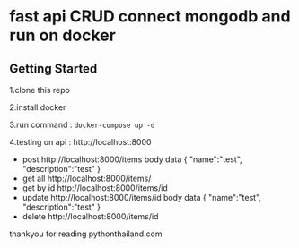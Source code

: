 # fast api CRUD connect mongodb and run on docker

## Getting Started


1.clone this repo

2.install docker

3.run command : `docker-compose up -d`

4.testing on api : http://localhost:8000
    
 - post http://localhost:8000/items
        body data
            {
                "name":"test",
                "description":"test"
            }
 - get all http://localhost:8000/items/
 - get by id http://localhost:8000/items/id
 - update http://localhost:8000/items/id 
        body data
            {
                "name":"test",
                "description":"test"
            }
 - delete http://localhost:8000/items/id

thankyou for reading pythonthailand.com

